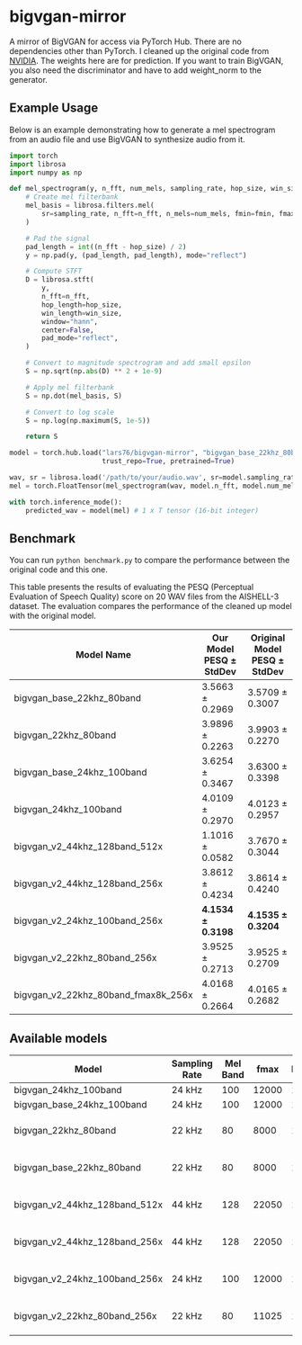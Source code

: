 # bigvgan-mirror

A mirror of BigVGAN for access via PyTorch Hub. There are no dependencies other than PyTorch. I cleaned up the original code from [NVIDIA](https://github.com/NVIDIA/BigVGAN.git). The weights here are for prediction. If you want to train BigVGAN, you also need the discriminator and have to add weight_norm to the generator.

## Example Usage

Below is an example demonstrating how to generate a mel spectrogram from an audio file and use BigVGAN to synthesize audio from it.

```python
import torch
import librosa
import numpy as np

def mel_spectrogram(y, n_fft, num_mels, sampling_rate, hop_size, win_size, fmin, fmax):
    # Create mel filterbank
    mel_basis = librosa.filters.mel(
        sr=sampling_rate, n_fft=n_fft, n_mels=num_mels, fmin=fmin, fmax=fmax
    )

    # Pad the signal
    pad_length = int((n_fft - hop_size) / 2)
    y = np.pad(y, (pad_length, pad_length), mode="reflect")

    # Compute STFT
    D = librosa.stft(
        y,
        n_fft=n_fft,
        hop_length=hop_size,
        win_length=win_size,
        window="hann",
        center=False,
        pad_mode="reflect",
    )

    # Convert to magnitude spectrogram and add small epsilon
    S = np.sqrt(np.abs(D) ** 2 + 1e-9)

    # Apply mel filterbank
    S = np.dot(mel_basis, S)

    # Convert to log scale
    S = np.log(np.maximum(S, 1e-5))

    return S

model = torch.hub.load("lars76/bigvgan-mirror", "bigvgan_base_22khz_80band",
                       trust_repo=True, pretrained=True)

wav, sr = librosa.load('/path/to/your/audio.wav', sr=model.sampling_rate, mono=True)
mel = torch.FloatTensor(mel_spectrogram(wav, model.n_fft, model.num_mels, model.sampling_rate, model.hop_size, model.win_size, model.fmin, model.fmax)).unsqueeze(0)

with torch.inference_mode():
    predicted_wav = model(mel) # 1 x T tensor (16-bit integer)
```

## Benchmark

You can run `python benchmark.py` to compare the performance between the original code and this one.

This table presents the results of evaluating the PESQ (Perceptual Evaluation of Speech Quality) score on 20 WAV files from the AISHELL-3 dataset. The evaluation compares the performance of the cleaned up model with the original model.

| Model Name                            | Our Model PESQ ± StdDev  | Original Model PESQ ± StdDev |
|---------------------------------------|--------------------------|------------------------------|
| bigvgan_base_22khz_80band             | 3.5663 ± 0.2969          | 3.5709 ± 0.3007              |
| bigvgan_22khz_80band                  | 3.9896 ± 0.2263          | 3.9903 ± 0.2270              |
| bigvgan_base_24khz_100band            | 3.6254 ± 0.3467          | 3.6300 ± 0.3398              |
| bigvgan_24khz_100band                 | 4.0109 ± 0.2970          | 4.0123 ± 0.2957              |
| bigvgan_v2_44khz_128band_512x         | 1.1016 ± 0.0582          | 3.7670 ± 0.3044              |
| bigvgan_v2_44khz_128band_256x         | 3.8612 ± 0.4234          | 3.8614 ± 0.4240              |
| bigvgan_v2_24khz_100band_256x         | **4.1534 ± 0.3198**      | **4.1535 ± 0.3204**          |
| bigvgan_v2_22khz_80band_256x          | 3.9525 ± 0.2713          | 3.9525 ± 0.2709              |
| bigvgan_v2_22khz_80band_fmax8k_256x   | 4.0168 ± 0.2664          | 4.0165 ± 0.2682              |

## Available models

| Model                         | Sampling Rate | Mel Band | fmax  | Params | Dataset                       |
|-------------------------------|---------------|----------|-------|--------|-------------------------------|
| bigvgan_24khz_100band         | 24 kHz        | 100      | 12000 | 112M   | LibriTTS                      |
| bigvgan_base_24khz_100band    | 24 kHz        | 100      | 12000 | 14M    | LibriTTS                      |
| bigvgan_22khz_80band          | 22 kHz        | 80       | 8000  | 112M   | LibriTTS + VCTK + LJSpeech    |
| bigvgan_base_22khz_80band     | 22 kHz        | 80       | 8000  | 14M    | LibriTTS + VCTK + LJSpeech    |
| bigvgan_v2_44khz_128band_512x | 44 kHz        | 128      | 22050 | 122M   | Large-scale Compilation       |
| bigvgan_v2_44khz_128band_256x | 44 kHz        | 128      | 22050 | 112M   | Large-scale Compilation       |
| bigvgan_v2_24khz_100band_256x | 24 kHz        | 100      | 12000 | 112M   | Large-scale Compilation       |
| bigvgan_v2_22khz_80band_256x  | 22 kHz        | 80       | 11025 | 112M   | Large-scale Compilation       |
